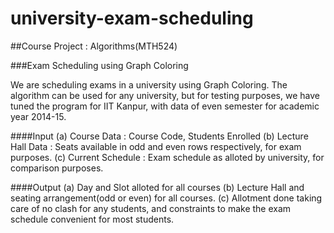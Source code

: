 # university-exam-scheduling

##Course Project : Algorithms(MTH524)

###Exam Scheduling using Graph Coloring

We are scheduling exams in a university using Graph Coloring. The algorithm can be used for any university, but for testing purposes, we have tuned the program for IIT Kanpur, with data of even semester for academic year 2014-15. 

####Input
(a) Course Data : Course Code, Students Enrolled
(b) Lecture Hall Data : Seats available in odd and even rows respectively, for exam purposes.
(c) Current Schedule : Exam schedule as alloted by university, for comparison purposes. 

####Output
(a) Day and Slot alloted for all courses
(b) Lecture Hall and seating arrangement(odd or even) for all courses.
(c) Allotment done taking care of no clash for any students, and constraints to make the exam schedule convenient for most students. 
